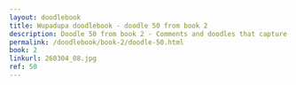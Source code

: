 ```yaml
---
layout: doodlebook
title: Wupadupa doodlebook - doodle 50 from book 2
description: Doodle 50 from book 2 - Comments and doodles that capture the essence of this event  
permalink: /doodlebook/book-2/doodle-50.html
book: 2
linkurl: 260304_08.jpg
ref: 50
---	  
```

																																																																							